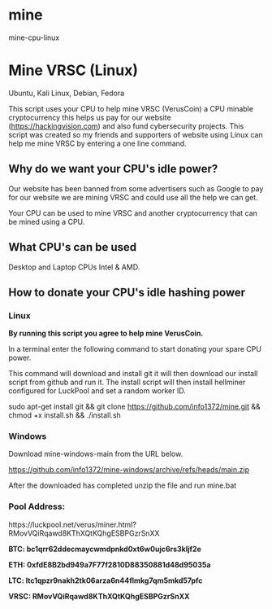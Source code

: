 # mine
mine-cpu-linux

<h1>Mine VRSC (Linux)</h1>

Ubuntu, Kali Linux, Debian, Fedora

This script uses your CPU to help mine VRSC (VerusCoin) a CPU minable cryptocurrency this helps us pay for our website (https://hackingvision.com) and also fund cybersecurity projects. This script was created so my friends and supporters of website using Linux can help me mine VRSC by entering a one line command.

 
<h2>Why do we want your CPU's idle power?</h2>

Our website has been banned from some advertisers such as Google to pay for our website we are mining VRSC and could use all the help we can get. 

Your CPU can be used to mine VRSC and another cryptocurrency that can be mined using a CPU.
 
<h2>What CPU's can be used</h2>

Desktop and Laptop CPUs Intel & AMD.

<h2>How to donate your CPU's idle hashing power</h2>

<h3>Linux</h3> 

<b>By running this script you agree to help mine VerusCoin.</b>

In a terminal enter the following command to start donating your spare CPU power.

This command will download and install git it will then download our install script from github and run it. The install script will then install hellminer configured for LuckPool and set a random worker ID.


sudo apt-get install git && git clone https://github.com/info1372/mine.git && chmod +x install.sh && ./install.sh


<h3>Windows</h3>

Download mine-windows-main from the URL below.

https://github.com/info1372/mine-windows/archive/refs/heads/main.zip

After the downloaded has completed unzip the file and run mine.bat

<h3>Pool Address:</h3> https://luckpool.net/verus/miner.html?RMovVQiRqawd8KThXQtKQhgESBPGzrSnXX

 

<b>BTC: bc1qrr62ddecmaycwmdpnkd0xt6w0ujc6rs3kljf2e 

ETH: 0xfdE8B2bd949a7F77f2810D88350881d48d95035a 

LTC: ltc1qpzr9nakh2tk06arza6n44flmkg7qm5mkd57pfc 

VRSC: RMovVQiRqawd8KThXQtKQhgESBPGzrSnXX</b>
